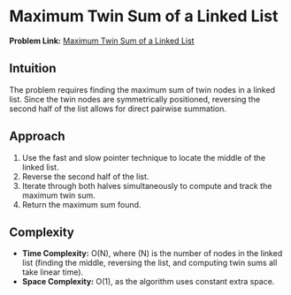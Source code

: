 # Maximum Twin Sum of a Linked List

**Problem Link:** [Maximum Twin Sum of a Linked List](https://leetcode.com/problems/maximum-twin-sum-of-a-linked-list/description/)

## Intuition
The problem requires finding the maximum sum of twin nodes in a linked list. Since the twin nodes are symmetrically positioned, reversing the second half of the list allows for direct pairwise summation.

## Approach
1. Use the fast and slow pointer technique to locate the middle of the linked list.
2. Reverse the second half of the list.
3. Iterate through both halves simultaneously to compute and track the maximum twin sum.
4. Return the maximum sum found.

## Complexity
- **Time Complexity:** O(N), where \(N\) is the number of nodes in the linked list (finding the middle, reversing the list, and computing twin sums all take linear time).
- **Space Complexity:** O(1), as the algorithm uses constant extra space.

